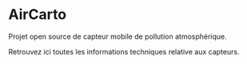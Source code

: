 # AirCarto

Projet open source de capteur mobile de pollution atmosphérique.

Retrouvez ici toutes les informations techniques relative aux capteurs.
